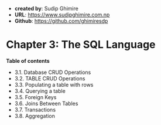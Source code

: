 - **created by**: Sudip Ghimire
- **URL**: https://www.sudipghimire.com.np
- **Github**: https://github.com/ghimiresdp


# Chapter 3: The SQL Language


**Table of contents**

- 3.1. Database CRUD Operations
- 3.2. TABLE CRUD Operations
- 3.3. Populating a table with rows
- 3.4. Querying a table
- 3.5. Foreign Keys
- 3.6. Joins Between Tables
- 3.7. Transactions
- 3.8. Aggregation
